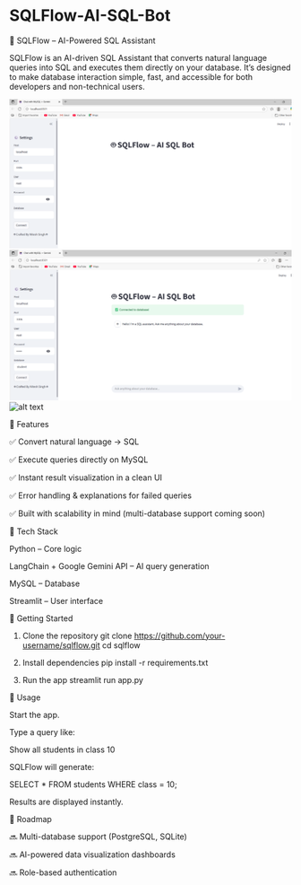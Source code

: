 # SQLFlow-AI-SQL-Bot

🚀 SQLFlow – AI-Powered SQL Assistant

SQLFlow is an AI-driven SQL Assistant that converts natural language queries into SQL and executes them directly on your database. It’s designed to make database interaction simple, fast, and accessible for both developers and non-technical users.

![alt text](https://github.com/NITESHBAGHEL2004/SQLFlow-AI-SQL-Bot/blob/7e649bef68f02f080d767a86f4fc389a07509097/Screenshot%202025-09-02%20174842.png)
![alt text](https://github.com/NITESHBAGHEL2004/SQLFlow-AI-SQL-Bot/blob/7e649bef68f02f080d767a86f4fc389a07509097/Screenshot%202025-09-02%20174858.png)
![alt text]()



🔹 Features

✅ Convert natural language → SQL

✅ Execute queries directly on MySQL

✅ Instant result visualization in a clean UI

✅ Error handling & explanations for failed queries

✅ Built with scalability in mind (multi-database support coming soon)

🔹 Tech Stack

Python – Core logic

LangChain + Google Gemini API – AI query generation

MySQL – Database

Streamlit – User interface

🔹 Getting Started
1. Clone the repository
git clone https://github.com/your-username/sqlflow.git
cd sqlflow

2. Install dependencies
pip install -r requirements.txt

4. Run the app
streamlit run app.py

🔹 Usage

Start the app.

Type a query like:

Show all students in class 10


SQLFlow will generate:

SELECT * FROM students WHERE class = 10;


Results are displayed instantly.

🔹 Roadmap

🔜 Multi-database support (PostgreSQL, SQLite)

🔜 AI-powered data visualization dashboards

🔜 Role-based authentication
